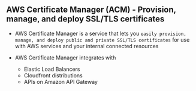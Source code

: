 ## AWS Certificate Manager (ACM) - Provision, manage, and deploy SSL/TLS certificates

- AWS Certificate Manager is a service that lets you `easily provision, manage, and deploy public and private SSL/TLS certificates` for use with AWS services and your internal connected resources

- AWS Certificate Manager integrates with

  - Elastic Load Balancers
  - Cloudfront distributions
  - APIs on Amazon API Gateway
